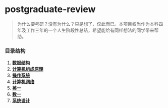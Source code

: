# postgraduate-review

> 为什么要考研？没有为什么？只是想了，仅此而已。本项目权当作为本科四年及工作三年的一个人生阶段性总结，希望能给有同样想法的同学带来帮助。

###  目录结构

1. **[数据结构](dsa)**
2. **[计算机组成原理]()**
3. **[操作系统](os)**
4. **[计算机网络](network)**
5. **[英一]()**
6. **[数一]()**
7. **[系统设计](system_design)**
